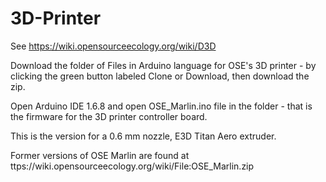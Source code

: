 # 3D-Printer

See https://wiki.opensourceecology.org/wiki/D3D

Download the folder of Files in Arduino language for OSE's 3D printer - by clicking the green button labeled Clone or Download, then download the zip. 

Open Arduino IDE 1.6.8 and open OSE_Marlin.ino file in the folder - that is the firmware for the 3D printer controller board.

This is the version for a 0.6 mm nozzle, E3D Titan Aero extruder.

Former versions of OSE Marlin are found at ttps://wiki.opensourceecology.org/wiki/File:OSE_Marlin.zip
